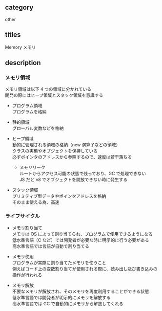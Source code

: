 ## category

other

## titles

Memory
メモリ

## description

### メモリ領域

メモリ領域は以下 4 つの領域に分かれている  
開発の際にはヒープ領域とスタック領域を意識する

- プログラム領域  
  プログラムを格納

- 静的領域  
  グローバル変数などを格納

- ヒープ領域  
   動的に管理される領域の格納（new 演算子などの領域）  
   クラスの実態やオブジェクトを保持している  
   必ずポインタのアドレスから参照するので、速度は若干落ちる

  - メモリリーク  
    ルートからアクセス可能の状態で残っており、GC で処理できない  
    JS だと v8 でオブジェクトを開放できない時に発生する

- スタック領域  
  プリミティブ型データやポインタアドレスを格納  
  そのまま使える為、高速

### ライフサイクル

- メモリ割り当て  
  メモリは OS によって割り当てられ、プログラムで使用できるようになる  
  低水準言語（C など）では開発者が必要な時に明示的に行う必要がある  
  高水準言語では言語が自動で割り当てる

- メモリ使用  
  プログラムが実際に割り当てたメモリを使うこと  
  例えばコード上の変数割り当てが使用される際に、読み出し及び書き込みの操作が行われる

- メモリ解放  
  不要なメモリが解放され、そのメモリを再度利用することができる状態  
  低水準言語では開発者が明示的にメモリを解放する  
  高水準言語では GC で自動的にメモリから解放してくれる
